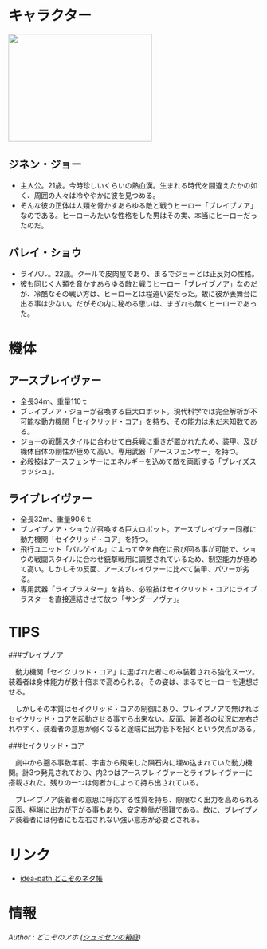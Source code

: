 
キャラクター
======================================================================================

<a href="https://picasaweb.google.com/lh/photo/H-Gi5gMdJOFJJ8Bxi4q1jD0EiPamI-phV_d6nURRrt8?feat=embedwebsite"><img src="https://lh4.googleusercontent.com/-JpCZVHF5DOc/UtFRKnCIIcI/AAAAAAAACXA/0EjRv4kCmVc/s288/%255Buser4-4%255D%25E3%2582%25B8%25E3%2583%258D%25E3%2583%25B3%25E3%2583%25BB%25E3%2582%25B8%25E3%2583%25A7%25E3%2583%25BC%252B%25E3%2583%2590%25E3%2583%25AC%25E3%2582%25A4%25E3%2583%25BB%25E3%2582%25B7%25E3%2583%25A7%25E3%2582%25A6.png" height="216" width="288" alt=""></a>


ジネン・ジョー
-------------------------------------------


* 主人公。21歳。今時珍しいくらいの熱血漢。生まれる時代を間違えたかの如く、周囲の人々は冷ややかに彼を見つめる。
* そんな彼の正体は人類を脅かすあらゆる敵と戦うヒーロー「ブレイブノア」なのである。ヒーローみたいな性格をした男はその実、本当にヒーローだったのだ。


バレイ・ショウ
-------------------------------------------


* ライバル。22歳。クールで皮肉屋であり、まるでジョーとは正反対の性格。
* 彼も同じく人類を脅かすあらゆる敵と戦うヒーロー「ブレイブノア」なのだが、冷酷なその戦い方は、ヒーローとは程遠い姿だった。故に彼が表舞台に出る事は少ない。だがその内に秘める思いは、まぎれも無くヒーローであった。



機体
======================================================================================

アースブレイヴァー
-------------------------------------------


* 全長34ｍ、重量110ｔ
* ブレイブノア・ジョーが召喚する巨大ロボット。現代科学では完全解析が不可能な動力機関「セイクリッド・コア」を持ち、その能力は未だ未知数である。
* ジョーの戦闘スタイルに合わせて白兵戦に重きが置かれたため、装甲、及び機体自体の剛性が極めて高い。専用武器「アースフェンサー」を持つ。
* 必殺技はアースフェンサーにエネルギーを込めて敵を両断する「ブレイズスラッシュ」。


ライブレイヴァー
-------------------------------------------


* 全長32ｍ、重量90.6ｔ
* ブレイブノア・ショウが召喚する巨大ロボット。アースブレイヴァー同様に動力機関「セイクリッド・コア」を持つ。
* 飛行ユニット「バルゲイル」によって空を自在に飛び回る事が可能で、ショウの戦闘スタイルに合わせ銃撃戦用に調整されているため、制空能力が極めて高い。しかしその反面、アースブレイヴァーに比べて装甲、パワーが劣る。
* 専用武器「ライブラスター」を持ち、必殺技はセイクリッド・コアにライブラスターを直接連結させて放つ「サンダーノヴァ」。



TIPS
======================================================================================

###ブレイブノア

　動力機関「セイクリッド・コア」に選ばれた者にのみ装着される強化スーツ。装着者は身体能力が数十倍まで高められる。その姿は、まるでヒーローを連想させる。

　しかしその本質はセイクリッド・コアの制御にあり、ブレイブノアで無ければセイクリッド・コアを起動させる事すら出来ない。反面、装着者の状況に左右されやすく、装着者の意思が弱くなると途端に出力低下を招くという欠点がある。

###セイクリッド・コア

　劇中から遡る事数年前、宇宙から飛来した隕石内に埋め込まれていた動力機関。計3つ発見されており、内2つはアースブレイヴァーとライブレイヴァーに搭載された。残りの一つは何者かによって持ち出されている。

　ブレイブノア装着者の意思に呼応する性質を持ち、際限なく出力を高められる反面、極端に出力が下がる事もあり、安定稼働が困難である。故に、ブレイブノア装着者には何者にも左右されない強い意志が必要とされる。


リンク
======================================================================================
* <a href="http://idea-path.appspot.com/9-ecqHhcWE7gOp-xUHFHKD">idea-path どこぞのネタ帳</a>


情報
======================================================================================



<footer id="ARTICLEFOOTER">
<address>
Author : どこぞのアホ
(<a href="http://dokozo-no-aho.jimdo.com/">シュミセンの箱庭</a>)
</address>
</footer>